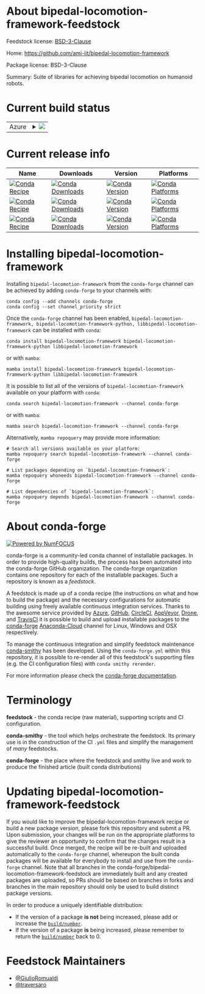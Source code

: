 About bipedal-locomotion-framework-feedstock
============================================

Feedstock license: [BSD-3-Clause](https://github.com/conda-forge/bipedal-locomotion-framework-feedstock/blob/main/LICENSE.txt)

Home: https://github.com/ami-iit/bipedal-locomotion-framework

Package license: BSD-3-Clause

Summary: Suite of libraries for achieving bipedal locomotion on humanoid robots.

Current build status
====================


<table>
    
  <tr>
    <td>Azure</td>
    <td>
      <details>
        <summary>
          <a href="https://dev.azure.com/conda-forge/feedstock-builds/_build/latest?definitionId=17781&branchName=main">
            <img src="https://dev.azure.com/conda-forge/feedstock-builds/_apis/build/status/bipedal-locomotion-framework-feedstock?branchName=main">
          </a>
        </summary>
        <table>
          <thead><tr><th>Variant</th><th>Status</th></tr></thead>
          <tbody><tr>
              <td>linux_64</td>
              <td>
                <a href="https://dev.azure.com/conda-forge/feedstock-builds/_build/latest?definitionId=17781&branchName=main">
                  <img src="https://dev.azure.com/conda-forge/feedstock-builds/_apis/build/status/bipedal-locomotion-framework-feedstock?branchName=main&jobName=linux&configuration=linux%20linux_64_" alt="variant">
                </a>
              </td>
            </tr><tr>
              <td>osx_64</td>
              <td>
                <a href="https://dev.azure.com/conda-forge/feedstock-builds/_build/latest?definitionId=17781&branchName=main">
                  <img src="https://dev.azure.com/conda-forge/feedstock-builds/_apis/build/status/bipedal-locomotion-framework-feedstock?branchName=main&jobName=osx&configuration=osx%20osx_64_" alt="variant">
                </a>
              </td>
            </tr><tr>
              <td>win_64</td>
              <td>
                <a href="https://dev.azure.com/conda-forge/feedstock-builds/_build/latest?definitionId=17781&branchName=main">
                  <img src="https://dev.azure.com/conda-forge/feedstock-builds/_apis/build/status/bipedal-locomotion-framework-feedstock?branchName=main&jobName=win&configuration=win%20win_64_" alt="variant">
                </a>
              </td>
            </tr>
          </tbody>
        </table>
      </details>
    </td>
  </tr>
</table>

Current release info
====================

| Name | Downloads | Version | Platforms |
| --- | --- | --- | --- |
| [![Conda Recipe](https://img.shields.io/badge/recipe-bipedal--locomotion--framework-green.svg)](https://anaconda.org/conda-forge/bipedal-locomotion-framework) | [![Conda Downloads](https://img.shields.io/conda/dn/conda-forge/bipedal-locomotion-framework.svg)](https://anaconda.org/conda-forge/bipedal-locomotion-framework) | [![Conda Version](https://img.shields.io/conda/vn/conda-forge/bipedal-locomotion-framework.svg)](https://anaconda.org/conda-forge/bipedal-locomotion-framework) | [![Conda Platforms](https://img.shields.io/conda/pn/conda-forge/bipedal-locomotion-framework.svg)](https://anaconda.org/conda-forge/bipedal-locomotion-framework) |
| [![Conda Recipe](https://img.shields.io/badge/recipe-bipedal--locomotion--framework--python-green.svg)](https://anaconda.org/conda-forge/bipedal-locomotion-framework-python) | [![Conda Downloads](https://img.shields.io/conda/dn/conda-forge/bipedal-locomotion-framework-python.svg)](https://anaconda.org/conda-forge/bipedal-locomotion-framework-python) | [![Conda Version](https://img.shields.io/conda/vn/conda-forge/bipedal-locomotion-framework-python.svg)](https://anaconda.org/conda-forge/bipedal-locomotion-framework-python) | [![Conda Platforms](https://img.shields.io/conda/pn/conda-forge/bipedal-locomotion-framework-python.svg)](https://anaconda.org/conda-forge/bipedal-locomotion-framework-python) |
| [![Conda Recipe](https://img.shields.io/badge/recipe-libbipedal--locomotion--framework-green.svg)](https://anaconda.org/conda-forge/libbipedal-locomotion-framework) | [![Conda Downloads](https://img.shields.io/conda/dn/conda-forge/libbipedal-locomotion-framework.svg)](https://anaconda.org/conda-forge/libbipedal-locomotion-framework) | [![Conda Version](https://img.shields.io/conda/vn/conda-forge/libbipedal-locomotion-framework.svg)](https://anaconda.org/conda-forge/libbipedal-locomotion-framework) | [![Conda Platforms](https://img.shields.io/conda/pn/conda-forge/libbipedal-locomotion-framework.svg)](https://anaconda.org/conda-forge/libbipedal-locomotion-framework) |

Installing bipedal-locomotion-framework
=======================================

Installing `bipedal-locomotion-framework` from the `conda-forge` channel can be achieved by adding `conda-forge` to your channels with:

```
conda config --add channels conda-forge
conda config --set channel_priority strict
```

Once the `conda-forge` channel has been enabled, `bipedal-locomotion-framework, bipedal-locomotion-framework-python, libbipedal-locomotion-framework` can be installed with `conda`:

```
conda install bipedal-locomotion-framework bipedal-locomotion-framework-python libbipedal-locomotion-framework
```

or with `mamba`:

```
mamba install bipedal-locomotion-framework bipedal-locomotion-framework-python libbipedal-locomotion-framework
```

It is possible to list all of the versions of `bipedal-locomotion-framework` available on your platform with `conda`:

```
conda search bipedal-locomotion-framework --channel conda-forge
```

or with `mamba`:

```
mamba search bipedal-locomotion-framework --channel conda-forge
```

Alternatively, `mamba repoquery` may provide more information:

```
# Search all versions available on your platform:
mamba repoquery search bipedal-locomotion-framework --channel conda-forge

# List packages depending on `bipedal-locomotion-framework`:
mamba repoquery whoneeds bipedal-locomotion-framework --channel conda-forge

# List dependencies of `bipedal-locomotion-framework`:
mamba repoquery depends bipedal-locomotion-framework --channel conda-forge
```


About conda-forge
=================

[![Powered by
NumFOCUS](https://img.shields.io/badge/powered%20by-NumFOCUS-orange.svg?style=flat&colorA=E1523D&colorB=007D8A)](https://numfocus.org)

conda-forge is a community-led conda channel of installable packages.
In order to provide high-quality builds, the process has been automated into the
conda-forge GitHub organization. The conda-forge organization contains one repository
for each of the installable packages. Such a repository is known as a *feedstock*.

A feedstock is made up of a conda recipe (the instructions on what and how to build
the package) and the necessary configurations for automatic building using freely
available continuous integration services. Thanks to the awesome service provided by
[Azure](https://azure.microsoft.com/en-us/services/devops/), [GitHub](https://github.com/),
[CircleCI](https://circleci.com/), [AppVeyor](https://www.appveyor.com/),
[Drone](https://cloud.drone.io/welcome), and [TravisCI](https://travis-ci.com/)
it is possible to build and upload installable packages to the
[conda-forge](https://anaconda.org/conda-forge) [Anaconda-Cloud](https://anaconda.org/)
channel for Linux, Windows and OSX respectively.

To manage the continuous integration and simplify feedstock maintenance
[conda-smithy](https://github.com/conda-forge/conda-smithy) has been developed.
Using the ``conda-forge.yml`` within this repository, it is possible to re-render all of
this feedstock's supporting files (e.g. the CI configuration files) with ``conda smithy rerender``.

For more information please check the [conda-forge documentation](https://conda-forge.org/docs/).

Terminology
===========

**feedstock** - the conda recipe (raw material), supporting scripts and CI configuration.

**conda-smithy** - the tool which helps orchestrate the feedstock.
                   Its primary use is in the construction of the CI ``.yml`` files
                   and simplify the management of *many* feedstocks.

**conda-forge** - the place where the feedstock and smithy live and work to
                  produce the finished article (built conda distributions)


Updating bipedal-locomotion-framework-feedstock
===============================================

If you would like to improve the bipedal-locomotion-framework recipe or build a new
package version, please fork this repository and submit a PR. Upon submission,
your changes will be run on the appropriate platforms to give the reviewer an
opportunity to confirm that the changes result in a successful build. Once
merged, the recipe will be re-built and uploaded automatically to the
`conda-forge` channel, whereupon the built conda packages will be available for
everybody to install and use from the `conda-forge` channel.
Note that all branches in the conda-forge/bipedal-locomotion-framework-feedstock are
immediately built and any created packages are uploaded, so PRs should be based
on branches in forks and branches in the main repository should only be used to
build distinct package versions.

In order to produce a uniquely identifiable distribution:
 * If the version of a package **is not** being increased, please add or increase
   the [``build/number``](https://docs.conda.io/projects/conda-build/en/latest/resources/define-metadata.html#build-number-and-string).
 * If the version of a package **is** being increased, please remember to return
   the [``build/number``](https://docs.conda.io/projects/conda-build/en/latest/resources/define-metadata.html#build-number-and-string)
   back to 0.

Feedstock Maintainers
=====================

* [@GiulioRomualdi](https://github.com/GiulioRomualdi/)
* [@traversaro](https://github.com/traversaro/)

